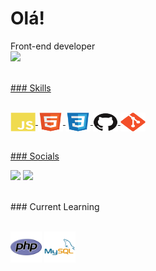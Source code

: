 
 <h1> Olá!</h1>
 Front-end developer

<div>
   <a href="https://github.com/Rbaiak">
   <img height="180em" src="https://github-readme-stats.vercel.app/api/top-langs/?username=Rbaiak&layout=compact&langs_count=6&theme=tokyonight">
</div>
 <br>
   <p> ### Skills </p>
<div style="display: inline_block"><br>
  <img align="center" alt="Js" height="30" width="40" src="https://raw.githubusercontent.com/devicons/devicon/master/icons/javascript/javascript-plain.svg">
  <img align="center" alt="HTML" height="30" width="40" src="https://raw.githubusercontent.com/devicons/devicon/master/icons/html5/html5-original.svg">
  <img align="center" alt="CSS" height="30" width="40" src="https://raw.githubusercontent.com/devicons/devicon/master/icons/css3/css3-original.svg">
  <img align="center" alt="Github" height="30" width="40" src= "https://github.com/devicons/devicon/blob/master/icons/github/github-original.svg">
  <img align="center" alt="Git" height="30" width="40" src= "https://github.com/devicons/devicon/blob/master/icons/git/git-original.svg">
   
</div>
 
 <br>
 
  <p> ### Socials</p>
   
<div> 
  <a href = "https://www.linkedin.com/in/rbaiak2266/" target="_blank"> <img src ="https://img.shields.io/badge/-LinkedIn-%230077B5?style=for-the-badge&logo=linkedin&logoColor=white" target="_blank"></a> 
  <a href = "mailto:rgrdev09@gmail.com"><img src="https://img.shields.io/badge/-Gmail-%23333?style=for-the-badge&logo=gmail&logoColor=white" target="_blank"></a>
</div>
<br>
   <p> ### Current Learning </p>
   <div style="display: inline_block"><br>
      <img align="center" alt="PHP" height="50" width="50" src= "https://github.com/devicons/devicon/blob/master/icons/php/php-original.svg">
      <img align="center" alt="PHP" height="50" width="50" src= "https://github.com/devicons/devicon/blob/master/icons/mysql/mysql-original-wordmark.svg">
   </div>
      
